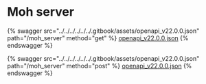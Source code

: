 # Moh server

{% swagger src="../../../../../../.gitbook/assets/openapi_v22.0.0.json" path="/moh_server" method="get" %}
[openapi_v22.0.0.json](../../../../../../.gitbook/assets/openapi_v22.0.0.json)
{% endswagger %}

{% swagger src="../../../../../../.gitbook/assets/openapi_v22.0.0.json" path="/moh_server" method="post" %}
[openapi_v22.0.0.json](../../../../../../.gitbook/assets/openapi_v22.0.0.json)
{% endswagger %}
